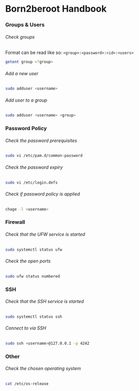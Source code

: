 # Born2beroot Handbook

### Groups & Users

###### Check groups

Format can be read like so: `<group>:<password>:<id>:<users>`

```bash
getent group <?group>
```

###### Add a new user

```bash
sudo adduser <username>
```

###### Add user to a group

```bash
sudo adduser <username> <group>
```

### Password Policy

###### Check the password prerequisites

```bash
sudo vi /etc/pam.d/common-password
```

###### Check the password expiry

```bash 
sudo vi /etc/login.defs
```

###### Check if password policy is applied

```bash
chage -l <username>
```

### Firewall

###### Check that the UFW service is started

```bash
sudo systemctl status ufw
```

###### Check the open ports 

```bash
sudo ufw status numbered
```

### SSH

###### Check that the SSH service is started

```bash
sudo systemctl status ssh
```

###### Connect to via SSH

```bash
sudo ssh <username>@127.0.0.1 -p 4242
```

### Other

###### Check the chosen operating system

```bash
cat /etc/os-release
```
